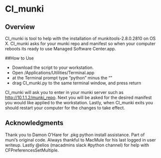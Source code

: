 # CI_munki

## Overview

CI_munki is tool to help with the installation of munkitools-2.8.0.2810 on OS X. CI_munki asks for your munki repo and manifest so when your computer reboots its ready to use Managed Software Center.app.

##How to Use

- Download the script to your workstation.  
- Open /Applications/Utilities/Terminal.app
- at the Terminal prompt type “python” minus the “”
- drag CI_munki.py to the same terminal window, and press return

CI_munki will ask you to enter in your munki server such as http://10.1.1.2/munki_repo.
Next you will be asked for the desired manifest you would like applied to the workstation.
Lastly, when CI_munki exits you should restart your computer for the changes to take effect.

## Acknowledgments

Thank you to Damon O’Hare for .pkg python install assistance. Part of muni’s original code. Always thankful to MacMule for his last logged in user writeup. Lastly @elios (macadmins slack #python channel) for help with CFPreferencesSetMultiple.